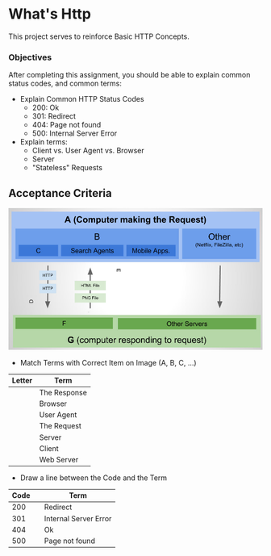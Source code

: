 # What's Http

This project serves to reinforce Basic HTTP Concepts.

### Objectives

After completing this assignment, you should be able to explain common status codes, and common terms:

- Explain Common HTTP Status Codes
    - 200: Ok
    - 301: Redirect
    - 404: Page not found
    - 500: Internal Server Error
- Explain terms:
    - Client vs. User Agent vs. Browser
    - Server
    - "Stateless" Requests


## Acceptance Criteria

<img src="web.jpg">

- Match Terms with Correct Item on Image (A, B, C, ...)


| Letter         | Term           
| ------------- |-------------  |
|               | The Response  | 
|               | Browser       |
|               | User Agent    |
|               | The Request   |
|               | Server        |
|               | Client        |
|               | Web Server    |



- Draw a line between the Code and the Term

| Code |   | Term           
| ------|---|------|
| 200   |   | Redirect
| 301   |   | Internal Server Error
| 404   |   | Ok
| 500   |   | Page not found
